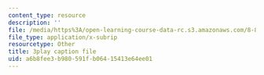 ```yaml
---
content_type: resource
description: ''
file: /media/https%3A/open-learning-course-data-rc.s3.amazonaws.com/8-851-effective-field-theory-spring-2013/a6b8fee3b980591fb06415413e64ee01_kZcGNN5cYCg.vtt
file_type: application/x-subrip
resourcetype: Other
title: 3play caption file
uid: a6b8fee3-b980-591f-b064-15413e64ee01
---
```

